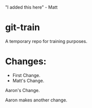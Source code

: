 "I added this here" - Matt

# git-train
A temporary repo for training purposes.

# Changes:

* First Change.
* Matt's Change.


Aaron's Change.

Aaron makes another change.  
